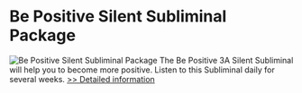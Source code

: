# Be Positive Silent Subliminal Package
![Be Positive Silent Subliminal Package](https://mycommerce.akamaized.net/api/pimages/P300896007/BIG/300896007.JPG)
The Be Positive 3A Silent Subliminal will help you to become more positive. Listen to this Subliminal daily for several weeks.
[>> Detailed information](https://secure.shareit.com/shareit/product.html?productid=300896007&affiliateid=200057808)